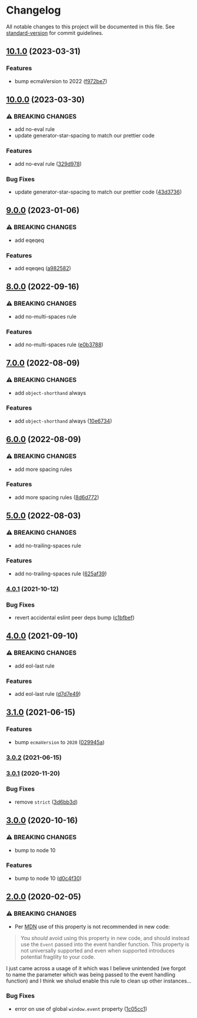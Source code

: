 # Changelog

All notable changes to this project will be documented in this file. See [standard-version](https://github.com/conventional-changelog/standard-version) for commit guidelines.

## [10.1.0](https://github.com/CrowdStrike/eslint-config-crowdstrike/compare/v10.0.0...v10.1.0) (2023-03-31)


### Features

* bump ecmaVersion to 2022 ([f972be7](https://github.com/CrowdStrike/eslint-config-crowdstrike/commit/f972be78e753ed647d06337ec2fa6d17fa41f7c9))

## [10.0.0](https://github.com/CrowdStrike/eslint-config-crowdstrike/compare/v9.0.0...v10.0.0) (2023-03-30)


### ⚠ BREAKING CHANGES

* add no-eval rule
* update generator-star-spacing to match our prettier code

### Features

* add no-eval rule ([329d978](https://github.com/CrowdStrike/eslint-config-crowdstrike/commit/329d9781a81554ff5a9b85fec492b81cd9c9df06))


### Bug Fixes

* update generator-star-spacing to match our prettier code ([43d3736](https://github.com/CrowdStrike/eslint-config-crowdstrike/commit/43d373673e6c1bcc14c988e61270d1a6ce495105))

## [9.0.0](https://github.com/CrowdStrike/eslint-config-crowdstrike/compare/v8.0.0...v9.0.0) (2023-01-06)


### ⚠ BREAKING CHANGES

* add eqeqeq

### Features

* add eqeqeq ([a982582](https://github.com/CrowdStrike/eslint-config-crowdstrike/commit/a98258243ff045ceb28694a4a2a41a8748ae0e46))

## [8.0.0](https://github.com/CrowdStrike/eslint-config-crowdstrike/compare/v7.0.0...v8.0.0) (2022-09-16)


### ⚠ BREAKING CHANGES

* add no-multi-spaces rule

### Features

* add no-multi-spaces rule ([e0b3788](https://github.com/CrowdStrike/eslint-config-crowdstrike/commit/e0b37888a8acab5a73f2d926a03fadcf1e23c61d))

## [7.0.0](https://github.com/CrowdStrike/eslint-config-crowdstrike/compare/v6.0.0...v7.0.0) (2022-08-09)


### ⚠ BREAKING CHANGES

* add `object-shorthand` always

### Features

* add `object-shorthand` always ([10e6734](https://github.com/CrowdStrike/eslint-config-crowdstrike/commit/10e6734135e4690e86098d6203733c6031459abd))

## [6.0.0](https://github.com/CrowdStrike/eslint-config-crowdstrike/compare/v5.0.0...v6.0.0) (2022-08-09)


### ⚠ BREAKING CHANGES

* add more spacing rules

### Features

* add more spacing rules ([8d6d772](https://github.com/CrowdStrike/eslint-config-crowdstrike/commit/8d6d7724619dbfcb536e06d273d3d4fe42746280))

## [5.0.0](https://github.com/CrowdStrike/eslint-config-crowdstrike/compare/v4.0.1...v5.0.0) (2022-08-03)


### ⚠ BREAKING CHANGES

* add no-trailing-spaces rule

### Features

* add no-trailing-spaces rule ([625af39](https://github.com/CrowdStrike/eslint-config-crowdstrike/commit/625af395b21df76be02c0ec5eceacd36c20bfd6d))

### [4.0.1](https://github.com/CrowdStrike/eslint-config-crowdstrike/compare/v4.0.0...v4.0.1) (2021-10-12)


### Bug Fixes

* revert accidental eslint peer deps bump ([c1bfbef](https://github.com/CrowdStrike/eslint-config-crowdstrike/commit/c1bfbefdf5d1003fd657ec950acdb45aeb01e79d))

## [4.0.0](https://github.com/CrowdStrike/eslint-config-crowdstrike/compare/v3.1.0...v4.0.0) (2021-09-10)


### ⚠ BREAKING CHANGES

* add eol-last rule

### Features

* add eol-last rule ([d7d7e49](https://github.com/CrowdStrike/eslint-config-crowdstrike/commit/d7d7e498781ae147be10b09ab2f22b1fc1909977))

## [3.1.0](https://github.com/CrowdStrike/eslint-config-crowdstrike/compare/v3.0.2...v3.1.0) (2021-06-15)


### Features

* bump `ecmaVersion` to `2020` ([029945a](https://github.com/CrowdStrike/eslint-config-crowdstrike/commit/029945ad5b8f088918fed301f4aa409a0280da16))

### [3.0.2](https://github.com/CrowdStrike/eslint-config-crowdstrike/compare/v3.0.1...v3.0.2) (2021-06-15)

### [3.0.1](https://github.com/CrowdStrike/eslint-config-crowdstrike/compare/v3.0.0...v3.0.1) (2020-11-20)


### Bug Fixes

* remove `strict` ([3d6bb3d](https://github.com/CrowdStrike/eslint-config-crowdstrike/commit/3d6bb3dff7798a92f9b089afe1e89a5d0fe1a84c))

## [3.0.0](https://github.com/CrowdStrike/eslint-config-crowdstrike/compare/v2.0.0...v3.0.0) (2020-10-16)


### ⚠ BREAKING CHANGES

* bump to node 10

### Features

* bump to node 10 ([d0c4f30](https://github.com/CrowdStrike/eslint-config-crowdstrike/commit/d0c4f30741494fbdba7a817a4bfea9282253e944))

## [2.0.0](https://github.com/CrowdStrike/eslint-config-crowdstrike/compare/v1.0.0...v2.0.0) (2020-02-05)


### ⚠ BREAKING CHANGES

* Per [MDN](https://developer.mozilla.org/en-US/docs/Web/API/Window/event)
use of this property is not recommended in new code:

> You *should* avoid using this property in new code, and should instead
> use the `Event` passed into the event handler function. This property
> is not universally supported and even when supported introduces
> potential fragility to your code.

I just came across a usage of it which was I believe unintended (we
forgot to name the parameter which was being passed to the event
handling function) and I think we sholud enable this rule to clean up
other instances...

### Bug Fixes

* error on use of global `window.event` property ([1c05cc1](https://github.com/CrowdStrike/eslint-config-crowdstrike/commit/1c05cc13374ac6d040b9ca2fee2e159bedc14cc4))
